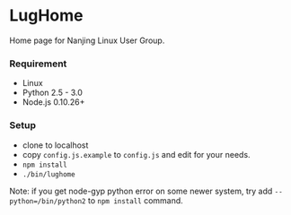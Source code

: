 LugHome
=======

Home page for Nanjing Linux User Group.

### Requirement

* Linux
* Python 2.5 - 3.0
* Node.js 0.10.26+

### Setup

* clone to localhost
* copy `config.js.example` to `config.js` and edit for your needs.
* `npm install`
* `./bin/lughome`

Note: if you get node-gyp python error on some newer system, try add `--python=/bin/python2` to `npm install` command.
